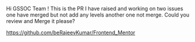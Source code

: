 Hi GSSOC Team ! 
This is the PR I have raised and working on two issues one have merged but not add any levels another one not merge.
Could you review and Merge it please?

https://github.com/beRajeevKumar/Frontend_Mentor
